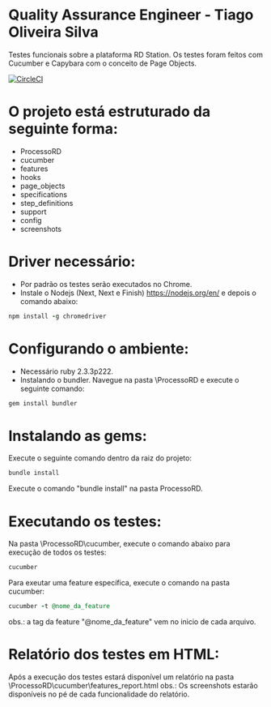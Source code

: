 # Quality Assurance Engineer - Tiago Oliveira Silva
  Testes funcionais sobre a plataforma RD Station. Os testes foram feitos com Cucumber e Capybara com o conceito de Page Objects.

  [![CircleCI](https://circleci.com/gh/tiagonline/ProcessoRD.svg?style=svg)](https://circleci.com/gh/tiagonline/ProcessoRD)

# O projeto está estruturado da seguinte forma:

-  ProcessoRD
-  cucumber
-  features
-  hooks
-  page_objects
-  specifications
-  step_definitions
-  support
-  config
-  screenshots

# Driver necessário:

- Por padrão os testes serão executados no Chrome.
- Instale o Nodejs (Next, Next e Finish) https://nodejs.org/en/ e depois o comando abaixo:

```ruby
npm install -g chromedriver
```

# Configurando o ambiente:

- Necessário ruby 2.3.3p222.
- Instalando o bundler. Navegue na pasta \ProcessoRD e execute o seguinte comando:

```ruby
gem install bundler
```

# Instalando as gems:
Execute o seguinte comando dentro da raiz do projeto:

```ruby
bundle install
```
Execute o comando "bundle install" na pasta ProcessoRD.

# Executando os testes:

Na pasta \ProcessoRD\cucumber, execute o comando abaixo para execução de todos os testes:

```ruby
cucumber
```

Para exeutar uma feature específica, execute o comando na pasta cucumber:

```ruby
cucumber -t @nome_da_feature
```
obs.: a tag da feature "@nome_da_feature" vem no inicio de cada arquivo.

# Relatório dos testes em HTML:
Após a execução dos testes estará disponível um relatório na pasta \ProcessoRD\cucumber\features_report.html
obs.: Os screenshots estarão disponíveis no pé de cada funcionalidade do relatório.
